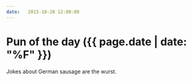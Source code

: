 ```yaml
---
date:   2015-10-28 12:00:00
---
```


# Pun of the day ({{ page.date | date: "%F" }})

Jokes about German sausage are the wurst.


